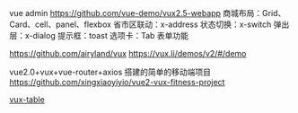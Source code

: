 vue admin
https://github.com/vue-demo/vux2.5-webapp
商城布局：Grid、Card、cell、panel、flexbox 省市区联动：x-address 状态切换：x-switch 弹出层：x-dialog 提示框：toast 选项卡：Tab 表单功能

https://github.com/airyland/vux
https://vux.li/demos/v2/#/demo

vue2.0+vux+vue-router+axios 搭建的简单的移动端项目
https://github.com/xingxiaoyiyio/vue2-vux-fitness-project

[vux-table](https://xuliangzhan.github.io/vxe-table/#/table/base/basic)